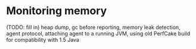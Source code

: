 # Monitoring memory

(TODO: fill in) heap dump, gc before reporting, memory leak detection, agent protocol, attaching agent to a running JVM, using old PerfCake build for compatibility with 1.5 Java
